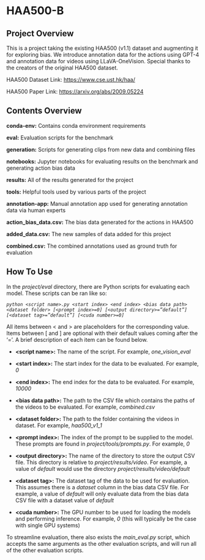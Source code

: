 # HAA500-B
## Project Overview
This is a project taking the existing HAA500 (v1.1) dataset and augmenting it for exploring bias. We introduce annotation data for the actions using GPT-4 and annotation data for videos using LLaVA-OneVision.
Special thanks to the creators of the original HAA500 dataset.

HAA500 Dataset Link: https://www.cse.ust.hk/haa/

HAA500 Paper Link: https://arxiv.org/abs/2009.05224 
 
## Contents Overview
**conda-env:** Contains conda environment requirements

**eval:** Evaluation scripts for the benchmark

**generation:** Scripts for generating clips from new data and combining files

**notebooks:** Jupyter notebooks for evaluating results on the benchmark and generating action bias data

**results:** All of the results generated for the project

**tools:** Helpful tools used by various parts of the project

**annotation-app:** Manual annotation app used for generating annotation data via human experts

**action_bias_data.csv:** The bias data generated for the actions in HAA500

**added_data.csv:** The new samples of data added for this project

**combined.csv:** The combined annotations used as ground truth for evaluation

## How To Use
In the *project/eval* directory, there are Python scripts for evaluating each model. These scripts can be ran like so:

*`python <script name>.py <start index> <end index> <bias data path> <dataset folder> [<prompt index>=0] [<output directory>=”default”] [<dataset tag>=”default”] [<cuda number>=0]`*

All items between &lt; and > are placeholders for the corresponding value. Items between [ and ] are optional with their default values coming after the ‘=’. A brief description of each item can be found below.

* **&lt;script name>:** The name of the script. For example, *one_vision_eval*

* **&lt;start index>:** The start index for the data to be evaluated. For example, *0*

* **&lt;end index>:** The end index for the data to be evaluated. For example, *10000*

* **&lt;bias data path>:** The path to the CSV file which contains the paths of the videos to be evaluated. For example, *combined.csv*

* **&lt;dataset folder>:** The path to the folder containing the videos in dataset. For example, *haa500_v1_1*

* **&lt;prompt index>:** The index of the prompt to be supplied to the model. These prompts are found in *project/tools/prompts.py*. For example, *0*

* **&lt;output directory>:** The name of the directory to store the output CSV file. This directory is relative to *project/results/video*. For example, a value of *default* would use the directory *project/results/video/default*

* **&lt;dataset tag>:** The dataset tag of the data to be used for evaluation. This assumes there is a *dataset* column in the bias data CSV file. For example, a value of *default* will only evaluate data from the bias data CSV file with a dataset value of *default*

* **&lt;cuda number>:** The GPU number to be used for loading the models and performing inference. For example, *0* (this will typically be the case with single GPU systems)

To streamline evaluation, there also exists the *main_eval.py* script, which accepts the same arguments as the other evaluation scripts, and will run all of the other evaluation scripts.
